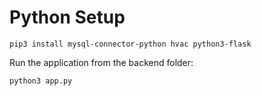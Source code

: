 # Python Setup

```
pip3 install mysql-connector-python hvac python3-flask
```

Run the application from the backend folder:
```
python3 app.py
```
